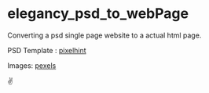 # elegancy_psd_to_webPage

Converting a psd single page website to a actual html page.

PSD Template : [pixelhint](http://pixelhint.com/elegancy-free-single-page-psd-template/)

Images: [pexels](https://www.pexels.com/)

:v: